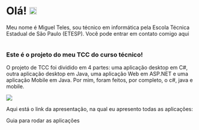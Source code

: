 # Olá! <img src="https://static.skaip.org/img/emoticons/180x180/f6fcff/hi.gif" width="20px">

Meu nome é Miguel Teles, sou técnico em informática pela Escola Técnica Estadual de São Paulo (ETESP). Você pode entrar em contato comigo aqui <a href="https://www.linkedin.com/in/miguel-teles-6a9b161b0/"> <img src="https://image.flaticon.com/icons/png/512/174/174857.png" width="15"> </a>

<h3>Este é o projeto do meu TCC do curso técnico!</h3>

O projeto de TCC foi dividido em 4 partes: uma aplicação desktop em C#, outra aplicação desktop em Java, uma aplicação Web em ASP.NET e uma aplicação Mobile em Java. Por mim, foram feitos, por completo, o c#, java e mobile. 

![](https://img.shields.io/static/v1?label=<Linguagem>&message=<C#>&color=<blue>?style=flat-square&logo=appveyor)

Aqui está o link da apresentação, na qual eu apresento todas as aplicações: 

Guia para rodar as aplicações
